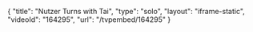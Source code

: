 {
    "title": "Nutzer Turns with Tai",
    "type": "solo",
    "layout": "iframe-static",
    "videoId": "164295",
    "url": "\/tvpembed\/164295"
}